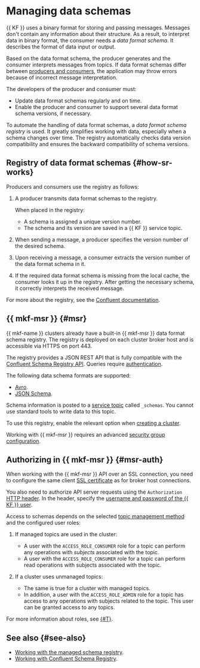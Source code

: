 # Managing data schemas

{{ KF }} uses a binary format for storing and passing messages. Messages don't contain any information about their structure. As a result, to interpret data in binary format, the consumer needs a _data format schema_. It describes the format of data input or output.

Based on the data format schema, the producer generates and the consumer interprets messages from topics. If data format schemas differ between [producers and consumers](../../managed-kafka/concepts/producers-consumers.md), the application may throw errors because of incorrect message interpretation.

The developers of the producer and consumer must:

* Update data format schemas regularly and on time.
* Enable the producer and consumer to support several data format schema versions, if necessary.

To automate the handling of data format schemas, a _data format schema registry_ is used. It greatly simplifies working with data, especially when a schema changes over time. The registry automatically checks data version compatibility and ensures the backward compatibility of schema versions.

## Registry of data format schemas {#how-sr-works}

Producers and consumers use the registry as follows:

1. A producer transmits data format schemas to the registry.

   When placed in the registry:

   * A schema is assigned a unique version number.
   * The schema and its version are saved in a {{ KF }} service topic.

1. When sending a message, a producer specifies the version number of the desired schema.
1. Upon receiving a message, a consumer extracts the version number of the data format schema in it.
1. If the required data format schema is missing from the local cache, the consumer looks it up in the registry. After getting the necessary schema, it correctly interprets the received message.

For more about the registry, see the [Confluent documentation](https://docs.confluent.io/platform/current/schema-registry/index.html).

## {{ mkf-msr }} {#msr}

{{ mkf-name }} clusters already have a built-in {{ mkf-msr }} data format schema registry. The registry is deployed on each cluster broker host and is accessible via HTTPS on port 443.

The registry provides a JSON REST API that is fully compatible with the [Confluent Schema Registry API](https://docs.confluent.io/platform/current/schema-registry/develop/api.html). Queries require [authentication](#msr-auth).

The following data schema formats are supported:

* [Avro](https://avro.apache.org/).
* [JSON Schema](https://json-schema.org/).

Schema information is posted to a [service topic](./topics.md#service-topics) called `_schemas`. You cannot use standard tools to write data to this topic.

To use this registry, enable the relevant option when [creating a cluster](../operations/cluster-create.md).


Working with {{ mkf-msr }} requires an advanced [security group configuration](../operations/connect.md#configuring-security-groups).


## Authorizing in {{ mkf-msr }} {#msr-auth}

When working with the {{ mkf-msr }} API over an SSL connection, you need to configure the same client [SSL certificate](../operations/connect#get-ssl-cert) as for broker host connections.

You also need to authorize API server requests using the `Authorization` [HTTP header](https://en.wikipedia.org/wiki/Basic_access_authentication). In the header, specify the [username and password of the {{ KF }} user](../operations/cluster-accounts#create-user).

Access to schemas depends on the selected [topic management method](./topics.md#management) and the configured user roles:

1. If managed topics are used in the cluster:

   * A user with the `ACCESS_ROLE_CONSUMER` role for a topic can perform any operations with _subjects_[](https://docs.confluent.io/platform/current/schema-registry/develop/api.html#subjects) associated with the topic.
   * A user with the `ACCESS_ROLE_CONSUMER` role for a topic can perform read operations with subjects associated with the topic.

1. If a cluster uses unmanaged topics:

   * The same is true for a cluster with managed topics.
   * In addition, a user with the `ACCESS_ROLE_ADMIN` role for a topic has access to any operations with subjects related to the topic. This user can be granted access to any topics.

For more information about roles, see [{#T}](../operations/cluster-accounts.md).

## See also {#see-also}

* [Working with the managed schema registry](../tutorials/managed-schema-registry.md).
* [Working with Confluent Schema Registry](../tutorials/confluent-schema-registry.md).
